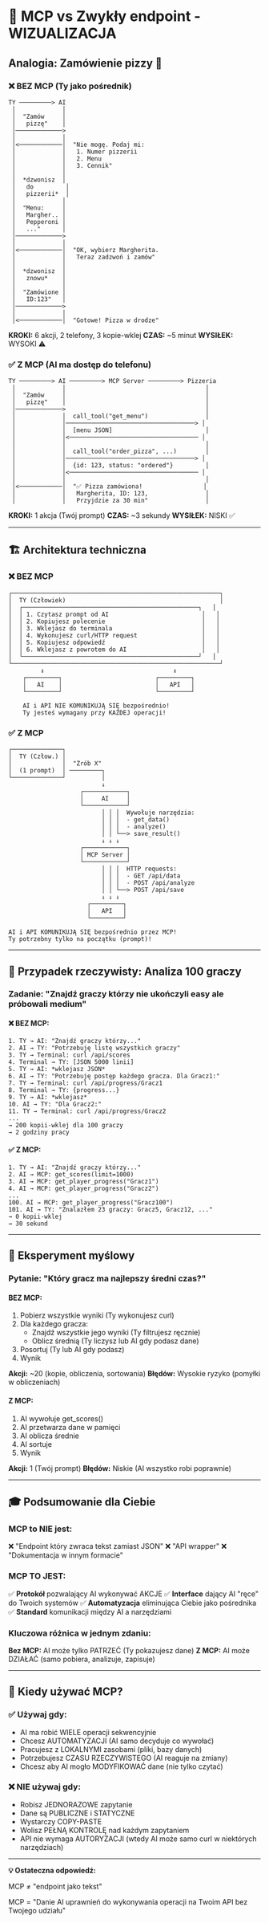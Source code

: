 # 🎯 MCP vs Zwykły endpoint - WIZUALIZACJA

## Analogia: Zamówienie pizzy 🍕

### ❌ BEZ MCP (Ty jako pośrednik)

```
TY ─────────> AI
 │             │
 │  "Zamów     │
 │   pizzę"    │
 │─────────────>
 │             │
 │<────────────│  "Nie mogę. Podaj mi:
 │             │   1. Numer pizzerii
 │             │   2. Menu
 │             │   3. Cennik"
 │             │
 │  *dzwonisz  │
 │   do         │
 │   pizzerii*  │
 │             │
 │  "Menu:     │
 │   Margher.. │
 │   Pepperoni │
 │   ..."      │
 │─────────────>
 │             │
 │<────────────│  "OK, wybierz Margherita.
 │             │   Teraz zadzwoń i zamów"
 │             │
 │  *dzwonisz  │
 │   znowu*    │
 │             │
 │  "Zamówione │
 │   ID:123"   │
 │─────────────>
 │             │
 │<────────────│  "Gotowe! Pizza w drodze"
```

**KROKI:** 6 akcji, 2 telefony, 3 kopie-wklej
**CZAS:** ~5 minut
**WYSIŁEK:** WYSOKI ⚠️

### ✅ Z MCP (AI ma dostęp do telefonu)

```
TY ─────────> AI ─────────> MCP Server ─────────> Pizzeria
 │             │                                       │
 │  "Zamów     │                                       │
 │   pizzę"    │                                       │
 │─────────────>                                       │
 │             │  call_tool("get_menu")                │
 │             │────────────────────────────────────> │
 │             │  [menu JSON]                          │
 │             │<──────────────────────────────────── │
 │             │                                       │
 │             │  call_tool("order_pizza", ...)        │
 │             │────────────────────────────────────> │
 │             │  {id: 123, status: "ordered"}         │
 │             │<──────────────────────────────────── │
 │             │                                       │
 │<────────────│  "✅ Pizza zamówiona!                 │
 │             │   Margherita, ID: 123,                │
 │             │   Przyjdzie za 30 min"                │
```

**KROKI:** 1 akcja (Twój prompt)
**CZAS:** ~3 sekundy
**WYSIŁEK:** NISKI ✅

---

## 🏗️ Architektura techniczna

### ❌ BEZ MCP

```
┌──────────────────────────────────────────────────────────┐
│  TY (Człowiek)                                           │
│  ┌─────────────────────────────────────────────────┐   │
│  │ 1. Czytasz prompt od AI                          │   │
│  │ 2. Kopiujesz polecenie                           │   │
│  │ 3. Wklejasz do terminala                         │   │
│  │ 4. Wykonujesz curl/HTTP request                  │   │
│  │ 5. Kopiujesz odpowiedź                           │   │
│  │ 6. Wklejasz z powrotem do AI                     │   │
│  └─────────────────────────────────────────────────┘   │
└──────────────────────────────────────────────────────────┘
         ↕                                    ↕
    ┌─────────┐                          ┌─────────┐
    │   AI    │                          │   API   │
    └─────────┘                          └─────────┘
    
    AI i API NIE KOMUNIKUJĄ SIĘ bezpośrednio!
    Ty jesteś wymagany przy KAŻDEJ operacji!
```

### ✅ Z MCP

```
┌──────────────┐
│  TY (Człow.) │
│              │  "Zrób X"
│  (1 prompt)  │ ─────────┐
└──────────────┘          │
                          ↓
                    ┌────────────┐
                    │     AI     │
                    └────────────┘
                          │ │ │  Wywołuje narzędzia:
                          │ │ │  - get_data()
                          │ │ │  - analyze()
                          │ │ └──> save_result()
                          ↓ ↓ ↓
                    ┌────────────┐
                    │ MCP Server │
                    └────────────┘
                          │ │ │  HTTP requests:
                          │ │ │  - GET /api/data
                          │ │ │  - POST /api/analyze
                          │ │ └──> POST /api/save
                          ↓ ↓ ↓
                      ┌─────────┐
                      │   API   │
                      └─────────┘

AI i API KOMUNIKUJĄ SIĘ bezpośrednio przez MCP!
Ty potrzebny tylko na początku (prompt)!
```

---

## 💼 Przypadek rzeczywisty: Analiza 100 graczy

### Zadanie: "Znajdź graczy którzy nie ukończyli easy ale próbowali medium"

#### ❌ BEZ MCP:

```
1. TY → AI: "Znajdź graczy którzy..."
2. AI → TY: "Potrzebuję listę wszystkich graczy"
3. TY → Terminal: curl /api/scores
4. Terminal → TY: [JSON 5000 linii]
5. TY → AI: *wklejasz JSON*
6. AI → TY: "Potrzebuję postęp każdego gracza. Dla Gracz1:"
7. TY → Terminal: curl /api/progress/Gracz1
8. Terminal → TY: {progress...}
9. TY → AI: *wklejasz*
10. AI → TY: "Dla Gracz2:"
11. TY → Terminal: curl /api/progress/Gracz2
...
→ 200 kopii-wklej dla 100 graczy
→ 2 godziny pracy
```

#### ✅ Z MCP:

```
1. TY → AI: "Znajdź graczy którzy..."
2. AI → MCP: get_scores(limit=1000)
3. AI → MCP: get_player_progress("Gracz1")
4. AI → MCP: get_player_progress("Gracz2")
...
100. AI → MCP: get_player_progress("Gracz100")
101. AI → TY: "Znalazłem 23 graczy: Gracz5, Gracz12, ..."
→ 0 kopii-wklej
→ 30 sekund
```

---

## 🧪 Eksperyment myślowy

### Pytanie: "Który gracz ma najlepszy średni czas?"

#### BEZ MCP:
1. Pobierz wszystkie wyniki (Ty wykonujesz curl)
2. Dla każdego gracza:
   - Znajdź wszystkie jego wyniki (Ty filtrujesz ręcznie)
   - Oblicz średnią (Ty liczysz lub AI gdy podasz dane)
3. Posortuj (Ty lub AI gdy podasz)
4. Wynik

**Akcji:** ~20 (kopie, obliczenia, sortowania)
**Błędów:** Wysokie ryzyko (pomyłki w obliczeniach)

#### Z MCP:
1. AI wywołuje get_scores()
2. AI przetwarza dane w pamięci
3. AI oblicza średnie
4. AI sortuje
5. Wynik

**Akcji:** 1 (Twój prompt)
**Błędów:** Niskie (AI wszystko robi poprawnie)

---

## 🎓 Podsumowanie dla Ciebie

### MCP to NIE jest:
❌ "Endpoint który zwraca tekst zamiast JSON"
❌ "API wrapper"
❌ "Dokumentacja w innym formacie"

### MCP TO JEST:
✅ **Protokół** pozwalający AI wykonywać AKCJE
✅ **Interface** dający AI "ręce" do Twoich systemów
✅ **Automatyzacja** eliminująca Ciebie jako pośrednika
✅ **Standard** komunikacji między AI a narzędziami

### Kluczowa różnica w jednym zdaniu:

**Bez MCP:** AI może tylko PATRZEĆ (Ty pokazujesz dane)
**Z MCP:** AI może DZIAŁAĆ (samo pobiera, analizuje, zapisuje)

---

## 🚀 Kiedy używać MCP?

### ✅ Używaj gdy:
- AI ma robić WIELE operacji sekwencyjnie
- Chcesz AUTOMATYZACJI (AI samo decyduje co wywołać)
- Pracujesz z LOKALNYMI zasobami (pliki, bazy danych)
- Potrzebujesz CZASU RZECZYWISTEGO (AI reaguje na zmiany)
- Chcesz aby AI mogło MODYFIKOWAĆ dane (nie tylko czytać)

### ❌ NIE używaj gdy:
- Robisz JEDNORAZOWE zapytanie
- Dane są PUBLICZNE i STATYCZNE
- Wystarczy COPY-PASTE
- Wolisz PEŁNĄ KONTROLĘ nad każdym zapytaniem
- API nie wymaga AUTORYZACJI (wtedy AI może samo curl w niektórych narzędziach)

---

**💡 Ostateczna odpowiedź:**

MCP ≠ "endpoint jako tekst"

MCP = "Danie AI uprawnień do wykonywania operacji na Twoim API bez Twojego udziału"

